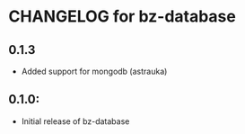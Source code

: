 # CHANGELOG for bz-database

## 0.1.3

* Added support for mongodb (astrauka)

## 0.1.0:

* Initial release of bz-database

